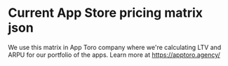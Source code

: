 # Current App Store pricing matrix json

We use this matrix in App Toro company where we're calculating LTV and ARPU for our portfolio of the apps. Learn more at https://apptoro.agency/

